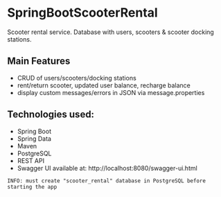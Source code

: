 # SpringBootScooterRental
Scooter rental service. 
Database with users, scooters & scooter docking stations.

Main Features
--------------
- CRUD of users/scooters/docking stations
- rent/return scooter, updated user balance, recharge balance
- display custom messages/errors in JSON via message.properties 

Technologies used:
--------------
* Spring Boot
* Spring Data
* Maven
* PostgreSQL 
* REST API 
* Swagger UI available at: http://localhost:8080/swagger-ui.html


```
INFO: must create "scooter_rental" database in PostgreSQL before starting the app
```
